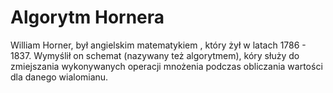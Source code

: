 # Algorytm Hornera

William Horner, był angielskim matematykiem , który żył w latach 1786 - 1837. Wymyślił on schemat (nazywany też algorytmem), kóry służy do zmiejszania wykonywanych operacji mnożenia podczas obliczania wartości dla danego wialomianu.
